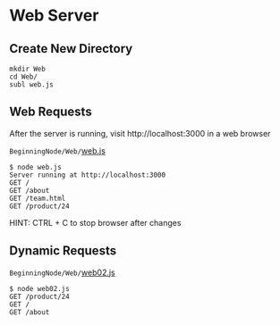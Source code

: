 # Web Server

Create New Directory
--------------------

```
mkdir Web
cd Web/
subl web.js
```

Web Requests
------------

After the server is running, visit http://localhost:3000 in a web browser

`BeginningNode/Web/`[web.js](BeginningNode/Web/web.js)

```
$ node web.js
Server running at http://localhost:3000
GET /
GET /about
GET /team.html
GET /product/24
```

HINT: CTRL + C to stop browser after changes

Dynamic Requests
----------------

`BeginningNode/Web/`[web02.js](BeginningNode/Web/web02.js)

```
$ node web02.js
GET /product/24
GET /
GET /about
```